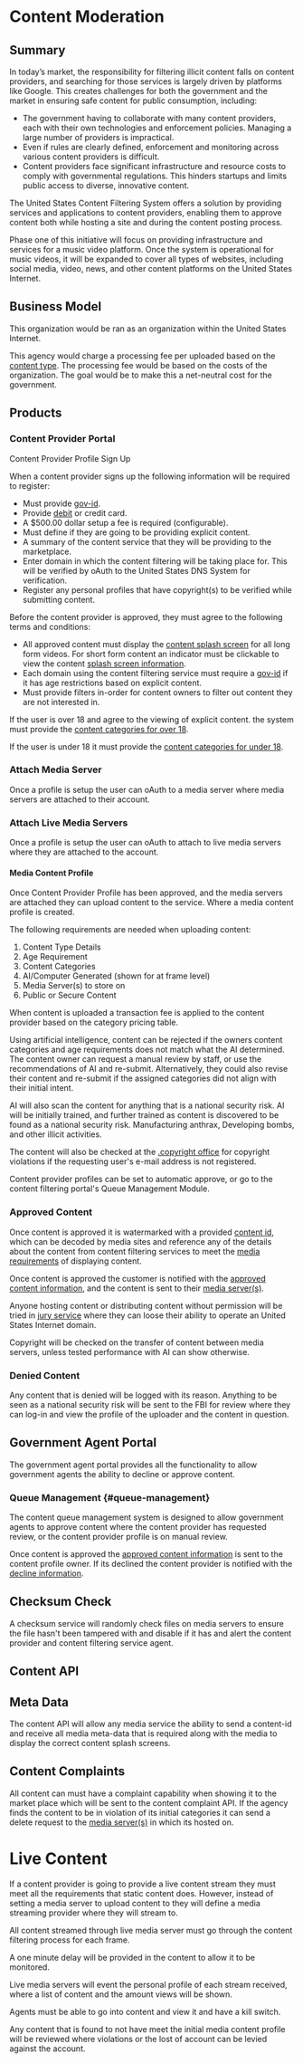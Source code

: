 # Content Moderation

## Summary

In today’s market, the responsibility for filtering illicit content falls on content providers, and searching for those services is largely driven by platforms like Google. This creates challenges for both the government and the market in ensuring safe content for public consumption, including:

- The government having to collaborate with many content providers, each with their own technologies and enforcement policies. Managing a large number of providers is impractical.
- Even if rules are clearly defined, enforcement and monitoring across various content providers is difficult.
- Content providers face significant infrastructure and resource costs to comply with governmental regulations. This hinders startups and limits public access to diverse, innovative content.

The United States Content Filtering System offers a solution by providing services and applications to content providers, enabling them to approve content both while hosting a site and during the content posting process.

Phase one of this initiative will focus on providing infrastructure and services for a music video platform. Once the system is operational for music videos, it will be expanded to cover all types of websites, including social media, video, news, and other content platforms on the United States Internet.

## Business Model

This organization would be ran as an organization within the United States Internet.

This agency would charge a processing fee per uploaded based on the [content type](./content-type/). The processing fee would be based on the costs of the organization. The goal would be to make this a net-neutral cost for the government.

## Products

### Content Provider Portal

Content Provider Profile Sign Up

When a content provider signs up the following information will be required to register:

- Must provide [gov-id](/government-os-services/id-gov/).
- Provide [debit](/micro-debit/) or credit card.
- A $500.00 dollar setup a fee is required (configurable).
- Must define if they are going to be providing explicit content.
- A summary of the content service that they will be providing to the marketplace.
- Enter domain in which the content filtering will be taking place for. This will be verified by oAuth to the United States DNS System for verification.
- Register any personal profiles that have copyright(s) to be verified while submitting content.

Before the content provider is approved, they must agree to the following terms and conditions:

- All approved content must display the [content splash screen](./content-splah-screen/) for all long form videos. For short form content an indicator must be clickable to view the content [splash screen information](./content-splah-screen/).
- Each domain using the content filtering service must require a [gov-id](/government-os-services//id-gov) if it has age restrictions based on explicit content.
- Must provide filters in-order for content owners to filter out content they are not interested in.

If the user is over 18 and agree to the viewing of explicit content. the system must provide the [content categories for over 18](./content-categories-for-18-over/).

If the user is under 18 it must provide the [content categories for under 18](./content-categories-for-18-under/).

### Attach Media Server

Once a profile is setup the user can oAuth to a media server where media servers are attached to their account.

### Attach Live Media Servers

Once a profile is setup the user can oAuth to attach to live media servers where they are attached to the account.

#### Media Content Profile

Once Content Provider Profile has been approved, and the media servers are attached they can upload content to the service. Where a media content profile is created.

The following requirements are needed when uploading content:

1. Content Type Details
2. Age Requirement
3. Content Categories
4. AI/Computer Generated (shown for at frame level)
5. Media Server(s) to store on
6. Public or Secure Content

When content is uploaded a transaction fee is applied to the content provider based on the category pricing table.

Using artificial intelligence, content can be rejected if the owners content categories and age requirements does not match what the AI determined. The content owner can request a manual review by staff, or use the recommendations of AI and re-submit. Alternatively, they could also revise their content and re-submit if the assigned categories did not align with their initial intent.

AI will also scan the content for anything that is a national security risk. AI will be initially trained, and further trained as content is discovered to be found as a national security risk. Manufacturing anthrax, Developing bombs, and other illicit activities.

The content will also be checked at the [.copyright office](/copyright/) for copyright violations if the requesting user's e-mail address is not registered.

Content provider profiles can be set to automatic approve, or go to the content filtering portal's Queue Management Module.

### Approved Content

Once content is approved it is watermarked with a provided [content id](./content-id/), which can be decoded by media sites and reference any of the details about the content from content filtering services to meet the [media requirements](./media-requirements/) of displaying content.

Once content is approved the customer is notified with the [approved content information](./approved-content-information), and the content is sent to their [media server(s)](./media-servers/).

Anyone hosting content or distributing content without permission will be tried in [jury service](/jury-service/) where they can loose their ability to operate an United States Internet domain.

Copyright will be checked on the transfer of content between media servers, unless tested performance with AI can show otherwise.

### Denied Content

Any content that is denied will be logged with its reason. Anything to be seen as a national security risk will be sent to the FBI for review where they can log-in and view the profile of the uploader and the content in question.

## Government Agent Portal

The government agent portal provides all the functionality to allow government agents the ability to decline or approve content.

### Queue Management {#queue-management}

The content queue management system is designed to allow government agents to approve content where the content provider has requested review, or the content provider profile is on manual review.

Once content is approved the [approved content information](./approved-content-information) is sent to the content profile owner. If its declined the content provider is notified with the [decline information](./decline-content-information).

## Checksum Check

A checksum service will randomly check files on media servers to ensure the file hasn't been tampered with and disable if it has and alert the content provider and content filtering service agent.

## Content API

## Meta Data

The content API will allow any media service the ability to send a content-id and receive all media meta-data that is required along with the media to display the correct content splash screens.

## Content Complaints

All content can must have a complaint capability when showing it to the market place which will be sent to the content complaint API. If the agency finds the content to be in violation of its initial categories it can send a delete request to the [media server(s)](./media-servers/) in which its hosted on.

# Live Content

If a content provider is going to provide a live content stream they must meet all the requirements that static content does. However, instead of setting a media server to upload content to they will define a media streaming provider where they will stream to.

All content streamed through live media server must go through the content filtering process for each frame.

A one minute delay will be provided in the content to allow it to be monitored.

Live media servers will event the personal profile of each stream received, where a list of content and the amount views will be shown.

Agents must be able to go into content and view it and have a kill switch.

Any content that is found to not have meet the initial media content profile will be reviewed where violations or the lost of account can be levied against the account.
